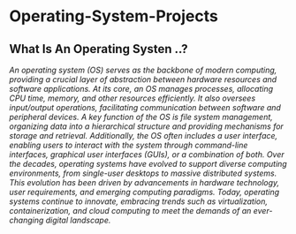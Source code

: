 # Operating-System-Projects

## What Is An Operating Systen ..?

*An operating system (OS) serves as the backbone of modern computing, providing a crucial layer of abstraction between hardware resources and software applications. At its core, an OS manages
processes, allocating CPU time, memory, and other resources efficiently. It also oversees input/output operations, facilitating communication between software and peripheral devices. A key
function of the OS is file system management, organizing data into a hierarchical structure and providing mechanisms for storage and retrieval. Additionally, the OS often includes a user interface, enabling users to interact with the system through command-line interfaces, graphical user interfaces (GUIs), or a combination of both. Over the decades, operating systems have evolved to support diverse computing environments, from single-user desktops to massive distributed systems. This evolution has been driven by advancements in hardware technology, user
requirements, and emerging computing paradigms. Today, operating systems continue to innovate, embracing trends such as virtualization, containerization, and cloud computing to meet the demands of an ever-changing digital landscape.*






